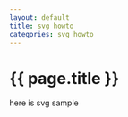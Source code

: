 ```yaml
---
layout: default
title: svg howto
categories: svg howto
---
```


{{ page.title }}
========

here is svg sample